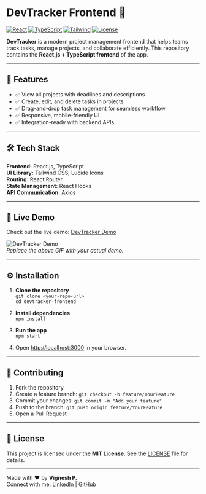 # DevTracker Frontend 🚀

[![React](https://img.shields.io/badge/React-17.0.2-blue?logo=react&logoColor=white)](https://reactjs.org/)
[![TypeScript](https://img.shields.io/badge/TypeScript-4.9.5-blue?logo=typescript&logoColor=white)](https://www.typescriptlang.org/)
[![Tailwind](https://img.shields.io/badge/TailwindCSS-3.3.2-blue?logo=tailwind-css&logoColor=white)](https://tailwindcss.com/)
[![License](https://img.shields.io/badge/License-MIT-green)](LICENSE)

**DevTracker** is a modern project management frontend that helps teams track tasks, manage projects, and collaborate efficiently. This repository contains the **React.js + TypeScript frontend** of the app.

---

## 🌟 Features

- ✅ View all projects with deadlines and descriptions  
- ✅ Create, edit, and delete tasks in projects  
- ✅ Drag-and-drop task management for seamless workflow  
- ✅ Responsive, mobile-friendly UI  
- ✅ Integration-ready with backend APIs  

---

## 🛠 Tech Stack

**Frontend:** React.js, TypeScript  
**UI Library:** Tailwind CSS, Lucide Icons  
**Routing:** React Router  
**State Management:** React Hooks  
**API Communication:** Axios  

---

## 🚀 Live Demo

Check out the live demo: [DevTracker Demo](https://your-live-demo-link.com)  

![DevTracker Demo](./demo/devtracker-demo.gif)  
*Replace the above GIF with your actual demo.*

---

## ⚙️ Installation

1. **Clone the repository**  
`git clone <your-repo-url>`  
`cd devtracker-frontend`

2. **Install dependencies**  
`npm install`

3. **Run the app**  
`npm start`  

4. Open [http://localhost:3000](http://localhost:3000) in your browser.

---

## 🤝 Contributing

1. Fork the repository  
2. Create a feature branch: `git checkout -b feature/YourFeature`  
3. Commit your changes: `git commit -m "Add your feature"`  
4. Push to the branch: `git push origin feature/YourFeature`  
5. Open a Pull Request  

---

## 📄 License

This project is licensed under the **MIT License**. See the [LICENSE](LICENSE) file for details.

---

Made with ❤️ by **Vignesh P.**  
Connect with me: [LinkedIn](https://www.linkedin.com/in/vignesh-p-46153a302) | [GitHub](https://github.com/javi2754)
